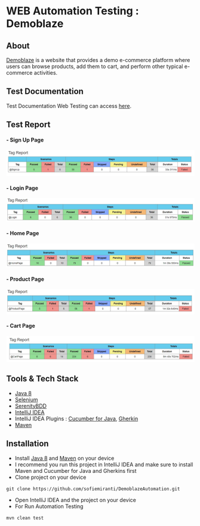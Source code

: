 # WEB Automation Testing : Demoblaze

## About

[Demoblaze](https://www.demoblaze.com/) is a website that provides a demo e-commerce platform where users can browse products, add them to cart, and perform other typical e-commerce activities.

## Test Documentation

Test Documentation Web Testing can access [here](https://docs.google.com/spreadsheets/d/1rZZAaj-qHi45TKIWrrW-3dk6EF34YTvmw3OFCM-BK5E/edit?usp=sharing).

## Test Report
#### - Sign Up Page
![SignUpReport.jpg](SignUpReport.jpg)

#### - Login Page
![LoginReport.jpg](LoginReport.jpg)

#### - Home Page
![HomePageReport.jpg](HomePageReport.jpg)

#### - Product Page
![ProductPageReport.jpg](ProductPageReport.jpg)

#### - Cart Page
![CartPageReport.jpg](CartPageReport.jpg)

## Tools & Tech Stack
- [Java 8](https://www.oracle.com/java/technologies/downloads/#java8)
- [Selenium](https://www.selenium.dev/)
- [SerenityBDD](https://serenity-bdd.info/)
- [IntelliJ IDEA](https://www.jetbrains.com/idea/download/)
- IntelliJ IDEA Plugins :  [Cucumber for Java](https://plugins.jetbrains.com/plugin/7212-cucumber-for-java), [Gherkin](https://plugins.jetbrains.com/plugin/9164-gherkin)
- [Maven](https://maven.apache.org/download.cgi)

## Installation
- Install  [Java 8](https://www.oracle.com/java/technologies/downloads/#java8) and [Maven](https://maven.apache.org/download.cgi) on your device
- I recommend you run this project in IntelliJ IDEA and make sure to install Maven and Cucumber for Java and Gherkins first
- Clone project on your device
```
git clone https://github.com/sofiemiranti/DemoblazeAutomation.git
```
- Open IntelliJ IDEA and the project on your device
- For Run Automation Testing
```
mvn clean test
```
